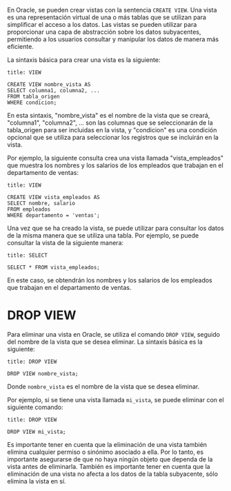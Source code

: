 En Oracle, se pueden crear vistas con la sentencia `CREATE VIEW`. Una vista es una representación virtual de una o más tablas que se utilizan para simplificar el acceso a los datos. Las vistas se pueden utilizar para proporcionar una capa de abstracción sobre los datos subyacentes, permitiendo a los usuarios consultar y manipular los datos de manera más eficiente.

La sintaxis básica para crear una vista es la siguiente:

```ad-important
title: VIEW
```
```
CREATE VIEW nombre_vista AS
SELECT columna1, columna2, ...
FROM tabla_origen
WHERE condicion;
```

En esta sintaxis, "nombre_vista" es el nombre de la vista que se creará, "columna1", "columna2", ... son las columnas que se seleccionarán de la tabla_origen para ser incluidas en la vista, y "condicion" es una condición opcional que se utiliza para seleccionar los registros que se incluirán en la vista.

Por ejemplo, la siguiente consulta crea una vista llamada "vista_empleados" que muestra los nombres y los salarios de los empleados que trabajan en el departamento de ventas:

```ad-example
title: VIEW
```
```
CREATE VIEW vista_empleados AS
SELECT nombre, salario
FROM empleados
WHERE departamento = 'ventas';
```

Una vez que se ha creado la vista, se puede utilizar para consultar los datos de la misma manera que se utiliza una tabla. Por ejemplo, se puede consultar la vista de la siguiente manera:

```ad-info
title: SELECT
```
```
SELECT * FROM vista_empleados;
```

En este caso, se obtendrán los nombres y los salarios de los empleados que trabajan en el departamento de ventas.

# DROP VIEW

Para eliminar una vista en Oracle, se utiliza el comando `DROP VIEW`, seguido del nombre de la vista que se desea eliminar. La sintaxis básica es la siguiente:

```ad-important
title: DROP VIEW
```
```
DROP VIEW nombre_vista;
```

Donde `nombre_vista` es el nombre de la vista que se desea eliminar.

Por ejemplo, si se tiene una vista llamada `mi_vista`, se puede eliminar con el siguiente comando:

```ad-example
title: DROP VIEW
```
```
DROP VIEW mi_vista;
```

Es importante tener en cuenta que la eliminación de una vista también elimina cualquier permiso o sinónimo asociado a ella. Por lo tanto, es importante asegurarse de que no haya ningún objeto que dependa de la vista antes de eliminarla. También es importante tener en cuenta que la eliminación de una vista no afecta a los datos de la tabla subyacente, sólo elimina la vista en sí.